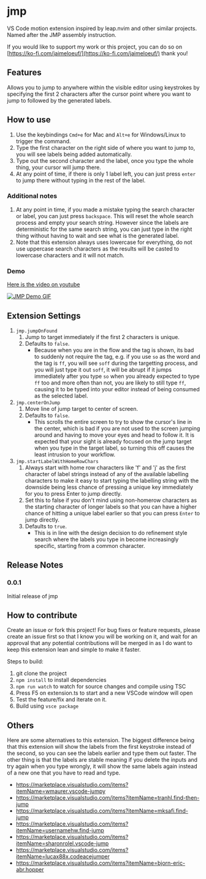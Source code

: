 # jmp
VS Code motion extension inspired by leap.nvim and other similar projects. Named after the JMP assembly instruction.

If you would like to support my work or this project, you can do so on [https://ko-fi.com/jaimeloeuf/](https://ko-fi.com/jaimeloeuf/) thank you!


## Features
Allows you to jump to anywhere within the visible editor using keystrokes by specifying the first 2 characters after the cursor point where you want to jump to followed by the generated labels.


## How to use
1. Use the keybindings `Cmd+e` for Mac and `Alt+e` for Windows/Linux to trigger the command.
1. Type the first character on the right side of where you want to jump to, you will see labels being added automatically.
1. Type out the second character and the label, once you type the whole thing, your cursor will jump there.
1. At any point of time, if there is only 1 label left, you can just press `enter` to jump there without typing in the rest of the label.

### Additional notes
1. At any point in time, if you made a mistake typing the search character or label, you can just press `backspace`. This will reset the whole search process and empty your search string. However since the labels are deterministic for the same search string, you can just type in the right thing without having to wait and see what is the generated label.
1. Note that this extension always uses lowercase for everything, do not use uppercase search characters as the results will be casted to lowercase characters and it will not match.


### Demo
[Here is the video on youtube](https://youtu.be/NB7XIcx4Pk8)

[![JMP Demo GIF](./demo.gif)](https://youtu.be/NB7XIcx4Pk8)


## Extension Settings
1. `jmp.jumpOnFound`
    1. Jump to target immediately if the first 2 characters is unique.
    1. Defaults to `false`.
        - Because when you are in the flow and the tag is shown, its bad to suddenly not require the tag, e.g. if you use `so` as the word and the tag is `ff`, you will see `soff` during the targetting process, and you will just type it out `soff`, it will be abrupt if it jumps immediately after you type `so` when you already expected to type `ff` too and more often than not, you are likely to still type `ff`, causing it to be typed into your editor instead of being consumed as the selected label.
1. `jmp.centerOnJump`
    1. Move line of jump target to center of screen.
    1. Defaults to `false`.
        - This scrolls the entire screen to try to show the cursor's line in the center, which is bad if you are not used to the screen jumping around and having to move your eyes and head to follow it. It is expected that your sight is already focused on the jump target when you type in the target label, so turning this off causes the least intrusion to your workflow.
1. `jmp.startLabelWithHomeRowChars`
    1. Always start with home row characters like 'f' and 'j' as the first character of label strings instead of any of the available labelling characters to make it easy to start typing the labelling string with the downside being less chance of pressing a unique key immediately for you to press Enter to jump directly.
    1. Set this to false if you don't mind using non-homerow characters as the starting character of longer labels so that you can have a higher chance of hitting a unique label earlier so that you can press `Enter` to jump directly.
    1. Defaults to `true`.
        - This is in line with the design decision to do refinement style search where the labels you type in become increasingly specific, starting from a common character.


## Release Notes
### 0.0.1
Initial release of jmp


## How to contribute
Create an issue or fork this project! For bug fixes or feature requests, please create an issue first so that I know you will be working on it, and wait for an approval that any potential contributions will be merged in as I do want to keep this extension lean and simple to make it faster.

Steps to build:
1. git clone the project
1. `npm install` to install dependencies
1. `npm run watch` to watch for source changes and compile using TSC
1. Press F5 on extension.ts to start and a new VSCode window will open
1. Test the feature/fix and iterate on it.
1. Build using `vsce package`


## Others
Here are some alternatives to this extension. The biggest difference being that this extension will show the labels from the first keystroke instead of the second, so you can see the labels earlier and type them out faster. The other thing is that the labels are stable meaning if you delete the inputs and try again when you type wrongly, it will show the same labels again instead of a new one that you have to read and type.

- https://marketplace.visualstudio.com/items?itemName=wmaurer.vscode-jumpy
- https://marketplace.visualstudio.com/items?itemName=tranhl.find-then-jump
- https://marketplace.visualstudio.com/items?itemName=mksafi.find-jump
- https://marketplace.visualstudio.com/items?itemName=usernamehw.find-jump
- https://marketplace.visualstudio.com/items?itemName=sharonrolel.vscode-jump
- https://marketplace.visualstudio.com/items?itemName=lucax88x.codeacejumper
- https://marketplace.visualstudio.com/items?itemName=bjorn-eric-abr.hopper